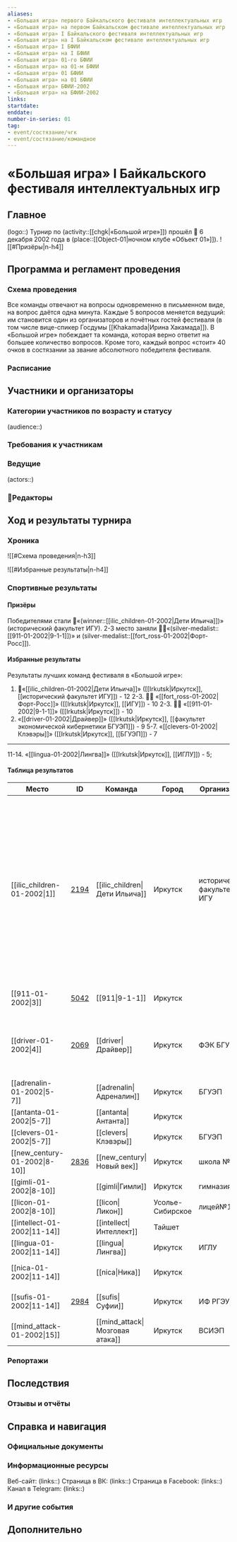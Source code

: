 ```yaml
---
aliases:
- «Большая игра» первого Байкальского фестиваля интеллектуальных игр
- «Большая игра» на первом Байкальском фестивале интеллектуальных игр
- «Большая игра» I Байкальского фестиваля интеллектуальных игр
- «Большая игра» на I Байкальском фестивале интеллектуальных игр
- «Большая игра» I БФИИ
- «Большая игра» на I БФИИ
- «Большая игра» 01-го БФИИ
- «Большая игра» на 01-м БФИИ
- «Большая игра» 01 БФИИ
- «Большая игра» на 01 БФИИ
- «Большая игра» БФИИ-2002
- «Большая игра» на БФИИ-2002
links: 
startdate:
enddate:
number-in-series: 01
tag: 
- event/состязание/чгк
- event/состязание/командное
---
```

# «Большая игра» I Байкальского фестиваля интеллектуальных игр

## Главное

(logo::)
Турнир по (activity::[[chgk|«Большой игре»]]) прошёл 📅 6 декабря 2002 года в (place::[[Object-01|ночном клубе «Объект 01»]]). 
![[#Призёры|n-h4]]

## Программа и регламент проведения

### Схема проведения

Все команды отвечают на вопросы одновременно в письменном виде, на вопрос даётся одна минута.  Каждые 5 вопросов меняется ведущий: им становится один из организаторов и почётных гостей фестиваля (в том числе вице-спикер Госдумы [[Khakamada|Ирина Хакамада]]). В «Большой игре» побеждает та команда, которая верно ответит на большее количество вопросов. Кроме того, каждый вопрос «стоит» 40 очков в состязании за звание абсолютного победителя фестиваля.

### Расписание

## Участники и организаторы

### Категории участников по возрасту и статусу

(audience::)

### Требования к участникам

### Ведущие

(actors::)

### 📝Редакторы

## Ход и результаты турнира

### Хроника

![[#Схема проведения|n-h3]]

![[#Избранные результаты|n-h4]]

### Спортивные результаты

#### Призёры

Победителями стали 🥇«(winner::[[ilic_children-01-2002|Дети Ильича]])» (исторический факультет ИГУ). 2-3 место заняли 🥈🥉«(silver-medalist::[[911-01-2002|9-1-1]])» и (silver-medalist::[[fort_ross-01-2002|Форт-Росс]]).

#### Избранные результаты

Результаты лучших команд фестиваля в «Большой игре»:

1. 🥇«[[ilic_children-01-2002|Дети Ильича]]» ([[Irkutsk|Иркутск]], [[исторический факультет ИГУ]]) - 12
2-3.	🥈🥉 «[[fort_ross-01-2002|Форт-Росс]]» ([[Irkutsk|Иркутск]], [[ИГУ]]) - 10
2-3.	🥈🥉 «[[911-01-2002|9-1-1]]» ([[Irkutsk|Иркутск]]) - 10
4. «[[driver-01-2002|Драйвер]]» ([[Irkutsk|Иркутск]], [[факультет экономической кибернетики БГУЭП]]) - 9
5-7. «[[clevers-01-2002|Клэвэры]]» ([[Irkutsk|Иркутск]], [[БГУЭП]]) - 7
---
11-14. «[[lingua-01-2002|Лингва]]» ([[Irkutsk|Иркутск]], [[ИГЛУ]]) - 5;

#### Таблица результатов

|Место|ID|Команда|Город|Организация|Состав|Ответов|
|---|---|---|---|---|---|---|
|[[ilic_children-01-2002\|1]]|[2194](https://rating.chgk.info/teams/2194)|[[ilic_children\|Дети Ильича]]|Иркутск|исторический факультет ИГУ|<li>[[mrlavroff\|Дмитрий Лавров]],<li>[[pkorol\|Павел Король]],<li>[[nyablonskaya\|Наталья Яблонская]],<li>[[ntabolenko\|Николай Таболенко]],<li>[[vmunkhanov\|Владимир Мунханов]],<li>[[ebogdanova\|Екатерина Богданова]]|12||[[fort_ross-01-2002\|2]]|[2191](https://rating.chgk.info/teams/2191)|[[fort_ross\|Форт-Росс]]|Иркутск|ИГУ|<li>[[\|Екатерина Стародворская]]|10|
|[[911-01-2002\|3]]|[5042](https://rating.chgk.info/teams/5042)|[[911\|9-1-1]]|Иркутск||<li>[[univerself\|Илья Городецкий]]|10|
|[[driver-01-2002\|4]]|[2069](https://rating.chgk.info/teams/2069)|[[driver\|Драйвер]]|Иркутск|ФЭК БГУЭП|<li>[[masterelf\|Александр Андреянычев]],<li>[[Александр Чирков\|Александр Чирков]]|9|
|[[adrenalin-01-2002\|5-7]]||[[adrenalin\|Адреналин]]|Иркутск|БГУЭП||7|
|[[antanta-01-2002\|5-7]]||[[antanta\|Антанта]]|Иркутск|||7|
|[[clevers-01-2002\|5-7]]||[[clevers\|Клэвэры]]|Иркутск|БГУЭП||7|
|[[new_century-01-2002\|8-10]]|[2836](https://rating.chgk.info/teams/2836)|[[new_century\|Новый век]]|Иркутск|школа №11|<li>[[achugreeva\|Анна Жижко]]|6|
|[[gimli-01-2002\|8-10]]||[[gimli\|Гимли]]|Иркутск|гимназия №1||6|
|[[licon-01-2002\|8-10]]||[[licon\|Ликон]]|Усолье-Сибирское|лицей№1||6|
|[[intellect-01-2002\|11-14]]||[[intellect\|Интеллект]]|Тайшет|||5|
|[[lingua-01-2002\|11-14]]||[[lingua\|Лингва]]|Иркутск|ИГЛУ||5|
|[[nica-01-2002\|11-14]]||[[nica\|Ника]]|Иркутск||<li>[[akinyakin\|Андрей Кинякин]]|5|
|[[sufis-01-2002\|11-14]]|[2984](https://rating.chgk.info/teams/2984)|[[sufis\|Суфии]]|Иркутск|ИФ РГЭУ|<li>[[ataranko\|Анастасия Таранко]]|5|
|[[mind_attack-01-2002\|15]]||[[mind_attack\|Мозговая атака]]|Иркутск|ВСИЭП||1|

### Репортажи

## Последствия

### Отзывы и отчёты

## Справка и навигация

### Официальные документы

### Информационные ресурсы

Веб-сайт: (links::)
Страница в ВК: (links::)
Страница в Facebook: (links::)
Канал в Telegram: (links::)

### И другие события

## Дополнительно

